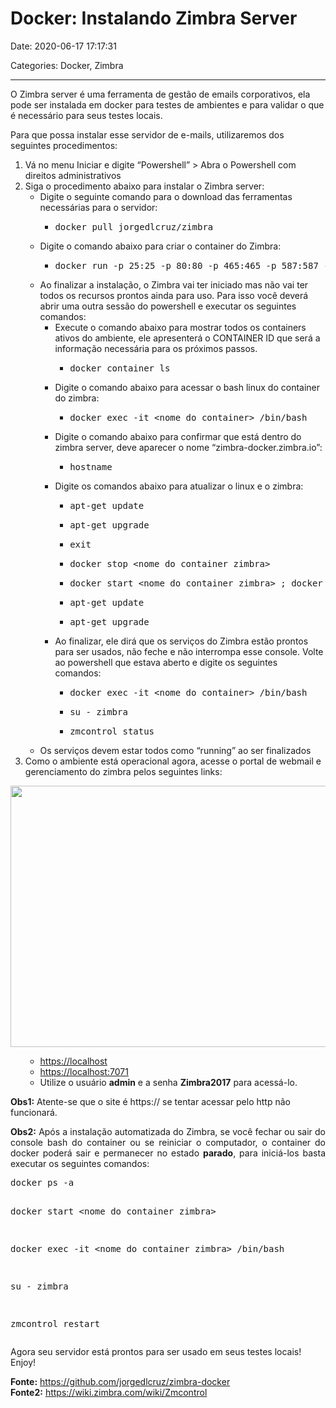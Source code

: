 # Docker: Instalando Zimbra Server

Date: 2020-06-17 17:17:31

Categories: Docker, Zimbra

---

<p>O Zimbra server é uma ferramenta de gestão de emails corporativos, ela pode ser instalada em docker para testes de ambientes e para validar o que é necessário para seus testes locais.</p>
<p>Para que possa instalar esse servidor de e-mails, utilizaremos dos seguintes procedimentos:</p>
<ol>
<li>Vá no menu Iniciar e digite &#8220;Powershell&#8221; &gt; Abra o Powershell com direitos administrativos</li>
<li>Siga o procedimento abaixo para instalar o Zimbra server:
<ul>
<li>Digite o seguinte comando para o download das ferramentas necessárias para o servidor:
<ul>
<li>
<pre>docker pull jorgedlcruz/zimbra</pre>
</li>
</ul>
</li>
<li>Digite o comando abaixo para criar o container do Zimbra:
<ul>
<li style="text-align: justify;">
<pre>docker run -p 25:25 -p 80:80 -p 465:465 -p 587:587 -p 110:110 -p 143:143 -p 993:993 -p 995:995 -p 443:443 -p 8080:8080 -p 8443:8443 -p 7071:7071 -p 9071:9071 -h zimbra-docker.zimbra.io --dns 127.0.0.1 --dns 8.8.8.8 -i -t -e PASSWORD=Zimbra2017 jorgedlcruz/zimbra</pre>
</li>
</ul>
</li>
<li>Ao finalizar a instalação, o Zimbra vai ter iniciado mas não vai ter todos os recursos prontos ainda para uso. Para isso você deverá abrir uma outra sessão do powershell e executar os seguintes comandos:
<ul>
<li>Execute o comando abaixo para mostrar todos os containers ativos do ambiente, ele apresenterá o CONTAINER ID que será a informação necessária para os próximos passos.
<ul>
<li>
<pre>docker container ls</pre>
</li>
</ul>
</li>
<li>Digite o comando abaixo para acessar o bash linux do container do zimbra:
<ul>
<li>
<pre>docker exec -it &lt;nome do container&gt; /bin/bash</pre>
</li>
</ul>
</li>
<li>Digite o comando abaixo para confirmar que está dentro do zimbra server, deve aparecer o nome &#8220;zimbra-docker.zimbra.io&#8221;:
<ul>
<li>
<pre>hostname</pre>
</li>
</ul>
</li>
<li>Digite os comandos abaixo para atualizar o linux e o zimbra:
<ul>
<li>
<pre>apt-get update</pre>
</li>
<li>
<pre>apt-get upgrade</pre>
</li>
<li>
<pre>exit</pre>
</li>
<li>
<pre>docker stop &lt;nome do container zimbra&gt;</pre>
</li>
<li>
<pre>docker start &lt;nome do container zimbra&gt; ; docker logs -f &lt;nome do container zimbra&gt;</pre>
</li>
<li>
<pre>apt-get update</pre>
</li>
<li>
<pre>apt-get upgrade</pre>
</li>
</ul>
</li>
<li>Ao finalizar, ele dirá que os serviços do Zimbra estão prontos para ser usados, não feche e não interrompa esse console. Volte ao powershell que estava aberto e digite os seguintes comandos:
<ul>
<li>
<pre>docker exec -it &lt;nome do container&gt; /bin/bash</pre>
</li>
<li>
<pre>su - zimbra</pre>
</li>
<li>
<pre>zmcontrol status</pre>
</li>
</ul>
</li>
</ul>
</li>
<li>Os serviços devem estar todos como &#8220;running&#8221; ao ser finalizados</li>
</ul>
</li>
<li>Como o ambiente está operacional agora, acesse o portal de webmail e gerenciamento do zimbra pelos seguintes links:</li>
</ol>
<p><img loading="lazy" decoding="async" class="aligncenter size-large wp-image-1039" src="http://solucoesms.com.br/wp-content/uploads/2020/06/zimbraserver-1024x631.png" alt="" width="678" height="418" srcset="https://solucoesms.com.br/wp-content/uploads/2020/06/zimbraserver-1024x631.png 1024w, https://solucoesms.com.br/wp-content/uploads/2020/06/zimbraserver-300x185.png 300w, https://solucoesms.com.br/wp-content/uploads/2020/06/zimbraserver-768x473.png 768w, https://solucoesms.com.br/wp-content/uploads/2020/06/zimbraserver.png 1039w" sizes="auto, (max-width: 678px) 100vw, 678px" /></p>
<ul>
<li style="list-style-type: none;">
<ul>
<li><a href="https://localhost">https://localhost</a></li>
<li><a href="https://localhost:7071">https://localhost:7071</a></li>
<li>Utilize o usuário <strong>admin</strong> e a senha <strong>Zimbra2017</strong> para acessá-lo.</li>
</ul>
</li>
</ul>
<p><strong>Obs1:</strong> Atente-se que o site é https:// se tentar acessar pelo http não funcionará.</p>
<p style="text-align: justify;"><strong>Obs2:</strong> Após a instalação automatizada do Zimbra, se você fechar ou sair do console bash do container ou se reiniciar o computador, o container do docker poderá sair e permanecer no estado <strong>parado</strong>, para iniciá-los basta executar os seguintes comandos:</p>
<pre>docker ps -a
docker start &lt;nome do container zimbra&gt;
docker exec -it &lt;nome do container zimbra&gt; /bin/bash
su - zimbra
zmcontrol restart</pre>
<p>Agora seu servidor está prontos para ser usado em seus testes locais!<br />
Enjoy!</p>
<p><strong>Fonte:</strong> <a href="https://github.com/jorgedlcruz/zimbra-docker">https://github.com/jorgedlcruz/zimbra-docker</a><br />
<strong>Fonte2:</strong> <a href="https://wiki.zimbra.com/wiki/Zmcontrol">https://wiki.zimbra.com/wiki/Zmcontrol</a></p>
